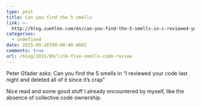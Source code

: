 ```yaml
---
type: post
title: Can you find the 5 smells
link: >-
  http://blog.zuehlke.com/en/can-you-find-the-5-smells-in-i-reviewed-your-code-last-night-and-deleted-all-of-it-since-its-crap/
categories:
  - undefined
date: 2015-09-26T00:00:00.000Z
comments: true
url: /blog/2015/09/link-five-smells-code-review
---
```

Peter Gfader asks: Can you find the 5 smells in “I reviewed your code last night and deleted all of it since it’s crap”

Nice read and some good stuff I already encountered by myself, like the absence of collective code ownership.

